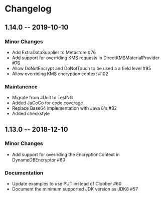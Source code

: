 # Changelog
## 1.14.0 -- 2019-10-10

### Minor Changes
* Add ExtraDataSupplier to Metastore #76
* Add support for overriding KMS requests in DirectKMSMaterialProvider #76
* Allow DoNotEncrypt and DoNotTouch to be used a a field level #95
* Allow overriding KMS encryption context #102

### Maintanence
* Migrate from JUnit to TestNG
* Added JaCoCo for code coverage
* Replace Base64 implementation with Java 8's #82
* Added checkstyle



## 1.13.0 -- 2018-12-10

### Minor Changes

* Add support for overriding the EncryptionContext in DynamoDBEncryptor #60

### Documentation

* Update examples to use PUT instead of Clobber #60
* Document the minimum supported JDK version as JDK8 #57
